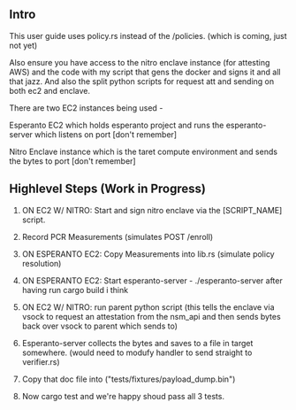 ## Intro

This user guide uses policy.rs instead of the /policies. (which is coming, just not yet)

Also ensure you have access to the nitro enclave instance (for attesting AWS) and the code with my script that gens the docker and signs it and all that jazz. And also the split python scripts for request att and sending on both ec2 and enclave.

There are two EC2 instances being used - 

Esperanto EC2 which holds esperanto project and runs the esperanto-server which listens on port [don't remember]

Nitro Enclave instance which is the taret compute environment and sends the bytes to port [don't remember]



## Highlevel Steps (Work in Progress)

1. ON EC2 W/ NITRO: Start and sign nitro enclave via the [SCRIPT_NAME] script.

2. Record PCR Measurements (simulates POST /enroll)

3. ON ESPERANTO EC2: Copy Measurements into lib.rs (simulate policy resolution)

4. ON ESPERANTO EC2: Start esperanto-server - ./esperanto-server after having run cargo build i think

5. ON EC2 W/ NITRO: run parent python script (this tells the enclave via vsock to request an attestation from the nsm_api and then sends bytes back over vsock to parent which sends to)

6. Esperanto-server collects the bytes and saves to a file in target somewhere. (would need to modufy handler to send straight to verifier.rs)

7. Copy that doc file into ("tests/fixtures/payload_dump.bin")

8. Now cargo test and we're happy shoud pass all 3 tests.




